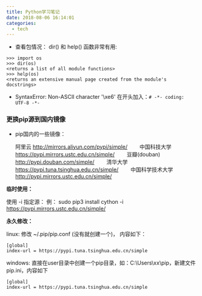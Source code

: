 ```yaml
---
title: Python学习笔记
date: 2018-08-06 16:14:01
categories:
  - tech
---
```


* 查看包情况： dir() 和 help() 函数非常有用:
```
>>> import os
>>> dir(os)
<returns a list of all module functions>
>>> help(os)
<returns an extensive manual page created from the module's docstrings>
```

* SyntaxError: Non-ASCII character '\xe6'
在开头加入：`# -*- coding: UTF-8 -*-`

<!--more-->
### 更换pip源到国内镜像
* pip国内的一些镜像：

  阿里云 http://mirrors.aliyun.com/pypi/simple/
  中国科技大学 https://pypi.mirrors.ustc.edu.cn/simple/
  豆瓣(douban) http://pypi.douban.com/simple/
  清华大学 https://pypi.tuna.tsinghua.edu.cn/simple/
  中国科学技术大学 http://pypi.mirrors.ustc.edu.cn/simple/

**临时使用：**

  使用 -i 指定源：
  例： sudo pip3 install cython -i  https://pypi.mirrors.ustc.edu.cn/simple/ 

**永久修改：**

  linux:
  修改 ~/.pip/pip.conf (没有就创建一个)， 内容如下：
  ```
  [global]
  index-url = https://pypi.tuna.tsinghua.edu.cn/simple
  ```

  windows:
  直接在user目录中创建一个pip目录，如：C:\Users\xx\pip，新建文件pip.ini，内容如下
  ```
  [global]
  index-url = https://pypi.tuna.tsinghua.edu.cn/simple
  ```
